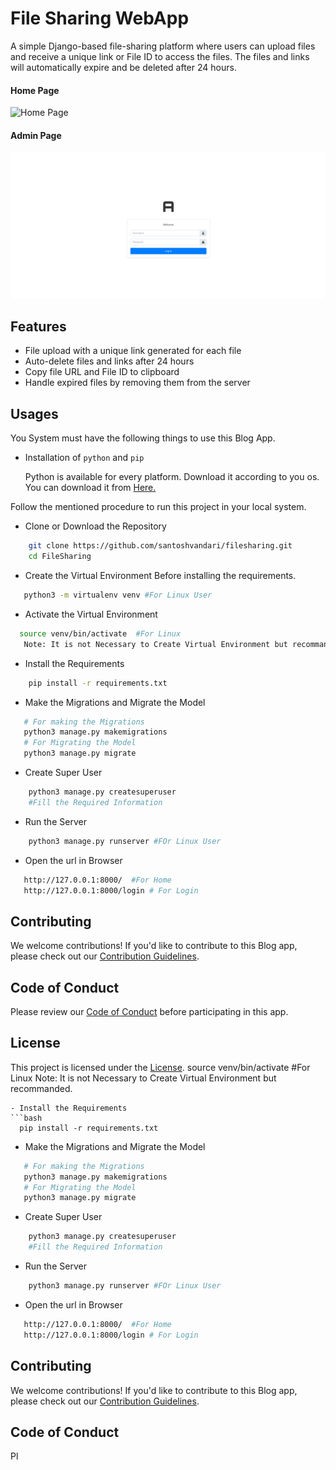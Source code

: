 # File Sharing WebApp

A simple Django-based file-sharing platform where users can upload files and receive a unique link or File ID to access the files. The files and links will automatically expire and be deleted after 24 hours.


#### Home Page 
![Home Page](home.png)

#### Admin Page 
![Admin Page](admin.png)

## Features

- File upload with a unique link generated for each file
- Auto-delete files and links after 24 hours
- Copy file URL and File ID to clipboard
- Handle expired files by removing them from the server

## Usages
You System must have the following things to use this Blog App.
 - Installation of `python` and  `pip`

    Python is available for every platform. Download it according to you os. You can download it from [Here.](https://www.python.org/downloads/)


Follow the mentioned procedure to run this project in your local system.
 - Clone or Download the Repository
```bash
    git clone https://github.com/santoshvandari/filesharing.git 
    cd FileSharing
```
 - Create the Virtual Environment Before installing the requirements. 
 ```Bash
    python3 -m virtualenv venv #For Linux User
 ```
  - Activate the Virtual Environment
  ```bash
    source venv/bin/activate  #For Linux
     Note: It is not Necessary to Create Virtual Environment but recommanded.
  ``` 
 - Install the Requirements
```bash
    pip install -r requirements.txt
```
 - Make the Migrations and Migrate the Model
 ```bash
    # For making the Migrations
    python3 manage.py makemigrations
    # For Migrating the Model 
    python3 manage.py migrate
```
 - Create Super User
```bash 
    python3 manage.py createsuperuser
    #Fill the Required Information
```
 - Run the Server
```bash
    python3 manage.py runserver #FOr Linux User
```
 - Open the url in Browser
 ```bash
    http://127.0.0.1:8000/  #For Home
    http://127.0.0.1:8000/login # For Login
 ```

## Contributing
We welcome contributions! If you'd like to contribute to this Blog app, please check out our [Contribution Guidelines](Contribution.md).

## Code of Conduct
Please review our [Code of Conduct](CodeOfConduct.md) before participating in this app.

## License
This project is licensed under the [License](LICENSE).  source venv/bin/activate  #For Linux
     Note: It is not Necessary to Create Virtual Environment but recommanded.
  ``` 
 - Install the Requirements
```bash
    pip install -r requirements.txt
```
 - Make the Migrations and Migrate the Model
 ```bash
    # For making the Migrations
    python3 manage.py makemigrations
    # For Migrating the Model 
    python3 manage.py migrate
```
 - Create Super User
```bash 
    python3 manage.py createsuperuser
    #Fill the Required Information
```
 - Run the Server
```bash
    python3 manage.py runserver #FOr Linux User
```
 - Open the url in Browser
 ```bash
    http://127.0.0.1:8000/  #For Home
    http://127.0.0.1:8000/login # For Login
 ```

## Contributing
We welcome contributions! If you'd like to contribute to this Blog app, please check out our [Contribution Guidelines](Contribution.md).

## Code of Conduct
Pl